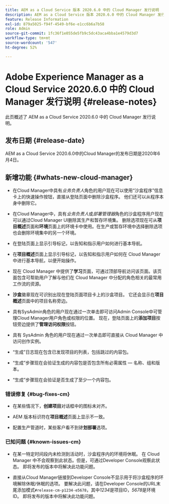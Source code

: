 ```yaml
---
title: AEM as a Cloud Service 版本 2020.6.0 中的 Cloud Manager 发行说明
description: AEM as a Cloud Service 版本 2020.6.0 中的 Cloud Manager 发行说明
feature: Release Information
exl-id: 879a5025-f94f-4549-bf6e-e1cc6b6a7b58
role: Admin
source-git-commit: 1fc36f1e055de5fb9c5dc43aca4bba1e4579d3d7
workflow-type: tm+mt
source-wordcount: '547'
ht-degree: 52%

---
```


# Adobe Experience Manager as a Cloud Service 2020.6.0 中的 Cloud Manager 发行说明 {#release-notes}

此页概述了 AEM as a Cloud Service 2020.6.0 中的 Cloud Manager 发行说明。

## 发布日期 {#release-date}

AEM as a Cloud Service 2020.6.0中的Cloud Manager的发布日期是2020年6月4日。

## 新增功能 {#whats-new-cloud-manager}

* 在Cloud Manager中具有&#x200B;*业务负责人*&#x200B;角色的用户现在可以使用“沙盒程序”信息卡上的快速操作按钮，直接从登陆页面中删除沙盒程序。 他们还可以从程序本身中删除它。

* 在Cloud Manager中，具有&#x200B;*业务负责人*&#x200B;或&#x200B;*部署管理器*&#x200B;角色的沙盒程序用户现在可以通过Cloud Manager UI删除其生产和暂存环境集。 删除选项现在可从&#x200B;**项目概述**&#x200B;页面和&#x200B;**环境**&#x200B;页面上的环境卡中使用。在生产或暂存环境中选择删除选项也会删除环境集中的另一个环境。

* 在登陆页面上显示引导标记，以告知和指示用户如何进行基本导航。

* 在&#x200B;**项目概述**&#x200B;页面上显示引导标记，以告知和指示用户如何在 Cloud Manager 中进行基本导航，以便开始操作。

* 现在 Cloud Manager 中提供了&#x200B;**学习**&#x200B;页面，可通过顶部导航访问该页面。该页面包含可帮助用户了解与他们在 Cloud Manager 中分配的角色相关的最常用工作流的资源。

* **沙盒**&#x200B;徽章现在可识别出现在登陆页面项目卡上的沙盒项目。 它还会显示在&#x200B;**项目概述**&#x200B;页面中的项目名称旁边。

* 具有SysAdmin角色的用户现在通过一次单击即可访问Admin Console中可管理Cloud Manager用户角色或权限的位置。 现在，登陆页面上的&#x200B;**添加项目**&#x200B;按钮旁边提供了&#x200B;**管理访问权限**&#x200B;按钮。

* 具有 SysAdmin 角色的用户现在通过一次单击即可直接从 Cloud Manager 中访问创作实例。

* “生成”日志现在包含已发现项目的列表，包括跳过的内容包。

* “生成”步骤现在会验证生成的内容包是否包含所有必需属性 — 名称、组和版本。

* “生成”步骤现在会验证是否生成了至少一个内容包。

### 错误修复 {#bug-fixes-cm}

* 在某些情况下，**创建项目**&#x200B;对话框中的图标未对齐。

* AEM 版本标识符在&#x200B;**项目概述**&#x200B;页面上显示不一致。

* 配置生产管道时，某些客户看不到&#x200B;**计划部署**&#x200B;选项。

### 已知问题 {#known-issues-cm}

* 在某一特定时间段内未检测到活动时，沙盒程序内的环境将休眠。 在 Cloud Manager 中不会观察到此状态。但是，可通过Developer Console观察此状态。 即将发布的版本中将解决此功能问题。

* 直接从Cloud Manager链接到Developer Console不显示用于将沙盒程序的环境解除休眠/休眠的选项。 要解决此问题，请在Developer Console的URL末尾添加模式`#release-cm-p1234-e5678`，其中&#x200B;*1234*&#x200B;是项目ID，*5678*&#x200B;是环境ID。 即将发布的版本中将解决此功能问题。
